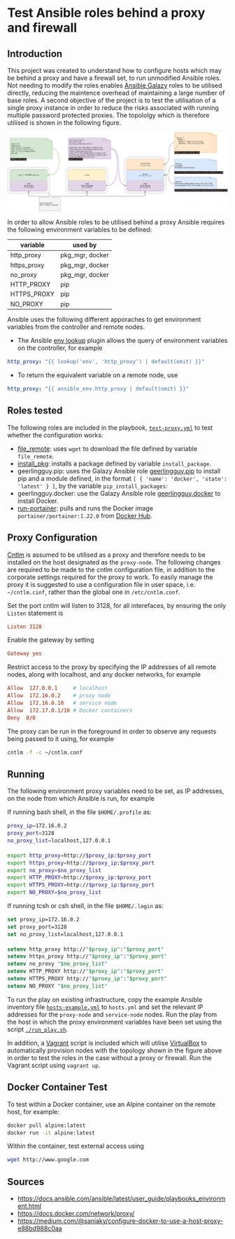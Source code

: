 # Test Ansible roles behind a proxy and firewall

## Introduction

This project was created to understand how to configure hosts which may be behind a proxy and have a firewall set, to run unmodified Ansible roles. Not needing to modify the roles enables [Ansible Galazy](https://galaxy.ansible.com/) roles to be utilised directly, reducing the maintence overhead of maintaining a large number of base roles. A second objective of the project is to test the utilisation of a single proxy instance in order to reduce the risks associated with running multiple password protected proxies. The topololgy which is therefore utilised is shown in the following figure.

![Topology](docs/ProxyConfiguration.png)

In order to allow Ansible roles to be utilised behind a proxy Ansible requires the following environment variables to be defined:

| variable    | used by         |
| ----------- | --------------- |
| http_proxy  | pkg_mgr, docker |
| https_proxy | pkg_mgr, docker |
| no_proxy    | pkg_mgr, docker |
| HTTP_PROXY  | pip             |
| HTTPS_PROXY | pip             |
| NO_PROXY    | pip             |

Ansible uses the following different apporaches to get environment variables from the controller and remote nodes.

* The Ansible [env lookup](https://docs.ansible.com/ansible/latest/plugins/lookup/env.html) plugin allows the query of environment variables on the controller, for example

```yaml
http_proxy: "{{ lookup('env', 'http_proxy') | default(omit) }}"
```

* To return the equivalent variable on a remote node, use

```yaml
http_proxy: "{{ ansible_env.http_proxy | default(omit) }}"
```

## Roles tested

The following roles are included in the playbook, [`test-proxy.yml`](test-proxy.yml) to test whether the configuration works:

* [file_remote](ansible/roles/get-file): uses `wget` to download the file defined by variable `file_remote`.
* [install_pkg](ansible/roles/install_pkg): installs a package defined by variable `install_package`.
* geerlingguy.pip: uses the Galazy  Ansible role [geerlingguy.pip](https://github.com/geerlingguy/ansible-role-pip.git) to install pip and a module defined, in the format `[ { 'name': 'docker', 'state': 'latest' } ]`, by the variable `pip_install_packages`:
* geerlingguy.docker: use the Galazy Ansible role [geerlingguy.docker](https://github.com/geerlingguy/ansible-role-docker.git) to install Docker.
* [run-portainer](ansible/roles/run-portainer): pulls and runs the Docker image `portainer/portainer:1.22.0` from [Docker Hub](https://hub.docker.com/).

## Proxy Configuration

[Cntlm](http://cntlm.sourceforge.net/) is assumed to be utilised as a proxy and therefore needs to be installed on the host designated as the `proxy-node`. The following changes are required to be made to the cntlm configuration file, in addition to the corporate settings required for the proxy to work. To easily manage the proxy it is suggested to use a configuration file in user space, i.e. `~/cntlm.cinf`, rather than the global one in `/etc/cntlm.conf`.

Set the port cntlm will listen to 3128, for all interefaces, by ensuring the only `Listen` statement is 

```conf
Listen 3128
```

Enable the gateway by setting

```conf
Gateway yes
```

Restrict access to the proxy by specifying the IP addresses of all remote nodes, along with localhost, and any docker networks, for example

```conf
Allow  127.0.0.1     # localhost
Allow  172.16.0.2    # proxy node
Allow  172.16.0.10   # service node
Allow  172.17.0.1/16 # Docker containers
Deny  0/0
```

The proxy can be run in the foreground in order to observe any requests being passed to it using, for example

```sh
cntlm -f -c ~/cntlm.conf
```

## Running

The following environment proxy variables need to be set, as IP addresses, on the node from which Ansible is run, for example

If running bash shell, in the file `$HOME/.profile` as:

```bash
proxy_ip=172.16.0.2
proxy_port=3128
no_proxy_list=localhost,127.0.0.1

export http_proxy=http://$proxy_ip:$proxy_port
export https_proxy=http://$proxy_ip:$proxy_port
export no_proxy=$no_proxy_list
export HTTP_PROXY=http://$proxy_ip:$proxy_port
export HTTPS_PROXY=http://$proxy_ip:$proxy_port
export NO_PROXY=$no_proxy_list
```

If running tcsh or csh shell, in the file `$HOME/.login` as:

```csh
set proxy_ip=172.16.0.2
set proxy_port=3128
set no_proxy_list=localhost,127.0.0.1

setenv http_proxy http://"$proxy_ip":"$proxy_port"
setenv https_proxy http://"$proxy_ip":"$proxy_port"
setenv no_proxy "$no_proxy_list"
setenv HTTP_PROXY http://"$proxy_ip":"$proxy_port"
setenv HTTPS_PROXY http://"$proxy_ip":"$proxy_port"
setenv NO_PROXY "$no_proxy_list"
```

To run the play on existing infrastructure, copy the example Ansible inventory file [`hosts-example.yml`](hosts-example.yml) to `hosts.yml` and set the relevant IP addresses for the `proxy-node` and `service-node` nodes. Run the play from the host in which the proxy environment variables have been set using the script [`./run_play.sh`](run_play.sh).

In addition, a [Vagrant](https://www.vagrantup.com/) script is included which will utilise [VirtualBox](https://www.virtualbox.org/) to automatically provision nodes with the topology shown in the figure above in order to test the roles in the case without a proxy or firewall. Run the Vagrant script using `vagrant up`.

## Docker Container Test

To test within a Docker container, use an Alpine container on the remote host, for example:

```sh
docker pull alpine:latest
docker run -it alpine:latest
```

Within the container, test external access using

```sh
wget http://www.google.com
```

## Sources

* https://docs.ansible.com/ansible/latest/user_guide/playbooks_environment.html
* https://docs.docker.com/network/proxy/
* https://medium.com/@saniaky/configure-docker-to-use-a-host-proxy-e88bd988c0aa
